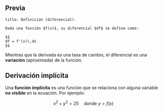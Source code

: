## Previa

```ad-definition
title: Definición (diferencial).

Dada una función $f(x)$, su diferencial $df$ se define como:

$$
df = f'(x)\,dx
$$

```

Mientras que la derivada es una tasa de cambio, el diferencial es una **variación** (aproximada) de la función.

## Derivación implícita

Una **función implícita** es una función que se relaciona con alguna variable **no visible** en la ecuación. Por ejemplo:

$$
x^{2} + y^{2} = 25 \quad \text{donde $y = f(x)$}
$$
